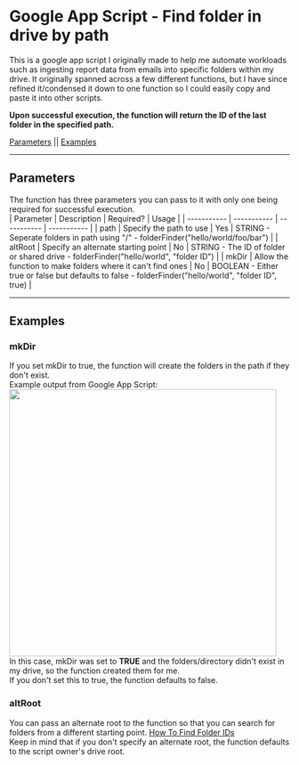 # Google App Script - Find folder in drive by path
 This is a google app script I originally made to help me automate workloads such as ingesting report data from emails into specific folders within my drive. It originally spanned across a few different functions, but I have since refined it/condensed it down to one function so I could easily copy and paste it into other scripts.  

 **Upon successful execution, the function will return the ID of the last folder in the specified path.**  

 [Parameters](#parameters) || [Examples](#examples)

 ---


## Parameters
The function has three parameters you can pass to it with only one being required for successful execution.  
| Parameter | Description | Required? | Usage |
| ----------- | ----------- | ----------- | ----------- |
| path | Specify the path to use | Yes | STRING - Seperate folders in path using "/" - folderFinder("hello/world/foo/bar") |
| altRoot | Specify an alternate starting point | No | STRING - The ID of folder or shared drive - folderFinder("hello/world", "folder ID") |
| mkDir | Allow the function to make folders where it can't find ones | No | BOOLEAN - Either true or false but defaults to false - folderFinder("hello/world", "folder ID", true) |  

---

## Examples

### mkDir
If you set mkDir to true, the function will create the folders in the path if they don't exist.  
Example output from Google App Script:  
<img src="https://maedae.s3.us-east-005.backblazeb2.com/gdriveex1.png" style="width:30rem">  
In this case, mkDir was set to **TRUE** and the folders/directory didn't exist in my drive, so the function created them for me.  
If you don't set this to true, the function defaults to false.

### altRoot
You can pass an alternate root to the function so that you can search for folders from a different starting point.
[How To Find Folder IDs](https://robindirksen.com/blog/where-do-i-get-google-drive-folder-id)  
Keep in mind that if you don't specify an alternate root, the function defaults to the script owner's drive root.




